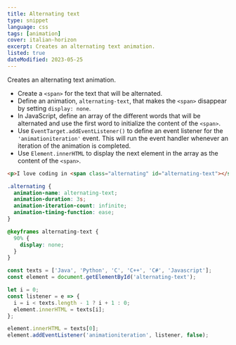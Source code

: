 ```yaml
---
title: Alternating text
type: snippet
language: css
tags: [animation]
cover: italian-horizon
excerpt: Creates an alternating text animation.
listed: true
dateModified: 2023-05-25
---
```


Creates an alternating text animation.

- Create a `<span>` for the text that will be alternated.
- Define an animation, `alternating-text`, that makes the `<span>` disappear by setting `display: none`.
- In JavaScript, define an array of the different words that will be alternated and use the first word to initialize the content of the `<span>`.
- Use `EventTarget.addEventListener()` to define an event listener for the `'animationiteration'` event. This will run the event handler whenever an iteration of the animation is completed.
- Use `Element.innerHTML` to display the next element in the array as the content of the `<span>`.

```html
<p>I love coding in <span class="alternating" id="alternating-text"></span>.</p>
```

```css
.alternating {
  animation-name: alternating-text;
  animation-duration: 3s;
  animation-iteration-count: infinite;
  animation-timing-function: ease;
}

@keyframes alternating-text {
  90% {
    display: none;
  }
}
```

```js
const texts = ['Java', 'Python', 'C', 'C++', 'C#', 'Javascript'];
const element = document.getElementById('alternating-text');

let i = 0;
const listener = e => {
  i = i < texts.length - 1 ? i + 1 : 0;
  element.innerHTML = texts[i];
};

element.innerHTML = texts[0];
element.addEventListener('animationiteration', listener, false);

```
